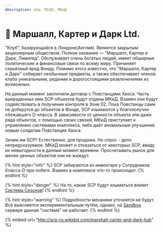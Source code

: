```yaml
---
description: aka. MC&D, МКиД
---
```


# 💼 Маршалл, Картер и Дарк Ltd.

"Клуб", базирующийся в Лондоне(Англия). Является закрытым акционерным обществом. Полное название — "Маршалл, Картер и Дарк, Лимитед". Обслуживает очень богатых людей, имеет обширные политические и финансовые связи по всему миру. Причиняет серьёзный вред Фонду. Помимо этого известно, что "Маршалл, Картер и Дарк" собирает необычные предметы, а также обеспечивает членов клуба уникальными, редкими и дорогостоящими развлечениями из возможных.

На данный момент заключили договор с Повстанцами Хаоса. Часть выкраденных ими SCP-объектов будут отданы МКиД. Взамен они будут содействовать в получении контроля в Зоне 02. Пока Повстанцы сами не доберутся до объектов в Фонде, SCP изымаются у благополучно сбежавшего D-класса. В зависимости от ценности объекта или даже ряда объектов, с помощью своих связей, МКиД приступает к управлению системами комплекса, либо даёт аномальные улучшения новым солдатам Повстанцев Хаоса.

Зачем им SCP? Естественно, для продажи. Но спрос - дело непредсказуемое. МКиД может и отказаться от некоторых SCP, ввиду их невыгодности в данный момент времени. Просчитывать рынок для менее ценных объектов они не жаждут.

{% hint style="info" %}
SCP забираются из инвентаря у Сотрудников Класса-D при побеге. Взамен в комплексе что-то происходит.
{% endhint %}

{% hint style="danger" %}
На то, какие SCP будут изыматься влияет [Система Сезонов](../seasons-system.md)!
{% endhint %}

{% hint style="warning" %}
Подробности механики уточнятся не будут. Всё выясняется экспериментальным путём, однако, на [Sandbox](../../../servers/scpsl-sandbox.md) сервере данная "система" не работает.
{% endhint %}

{% embed url="http://scp-ru.wikidot.com/marshall-carter-and-dark-hub" %}
